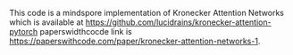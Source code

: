 This code is a mindspore implementation of Kronecker Attention Networks which is available at https://github.com/lucidrains/kronecker-attention-pytorch
paperswidthcocde link is https://paperswithcode.com/paper/kronecker-attention-networks-1.
